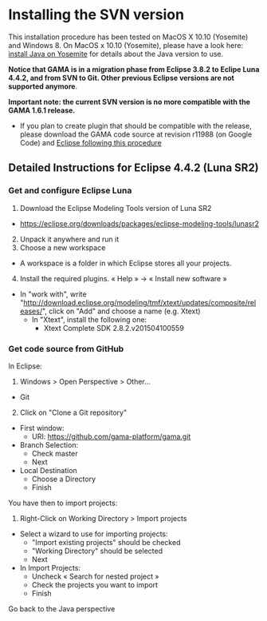 # Installing the SVN version

This installation procedure has been tested on MacOS X 10.10 (Yosemite) and Windows 8. On MacOS x 10.10 (Yosemite), please have a look here: [install Java on Yosemite](G__Installation) for details about the Java version to use. 

**Notice that GAMA is in a migration phase from Eclipse 3.8.2 to Eclipe Luna 4.4.2, and from SVN to Git. Other previous Eclipse versions are not supported anymore**.

**Important note: the current SVN version is no more compatible with the GAMA 1.6.1 release.**
  * If you plan to create plugin that should be compatible with the release, please download the GAMA code source at revision r11988 (on Google Code) and [Eclipse following this procedure](G__InstallingSvnOldVersions)


## Detailed Instructions for Eclipse 4.4.2 (Luna SR2)
### Get and configure Eclipse Luna
1. Download the Eclipse Modeling Tools version of Luna SR2
  * https://eclipse.org/downloads/packages/eclipse-modeling-tools/lunasr2
2. Unpack it anywhere and run it
3. Choose a new workspace
  * A workspace is a folder in which Eclipse stores all your projects.
4. Install the required plugins. « Help » -> « Install new software »
  * In "work with", write "http://download.eclipse.org/modeling/tmf/xtext/updates/composite/releases/", click on "Add" and choose a name (e.g. Xtext)
    * In "Xtext", install the following one:
      * Xtext Complete SDK	2.8.2.v201504100559

### Get code source from GitHub
In Eclipse:
1. Windows > Open Perspective > Other…
  * Git
2. Click on "Clone a Git repository"
  * First window:
    * URI: https://github.com/gama-platform/gama.git
  * Branch Selection:
    * Check master
    * Next
  * Local Destination
    * Choose a Directory
    * Finish

You have then to import projects:
1. Right-Click on Working Directory > Import projects
  * Select a wizard to use for importing projects:
    * "Import existing projects" should be  checked
    * "Working Directory" should be selected
    * Next
  * In Import Projects:
    * Uncheck « Search for nested project »
    * Check the projects you want to import
    * Finish

Go back to the Java perspective
